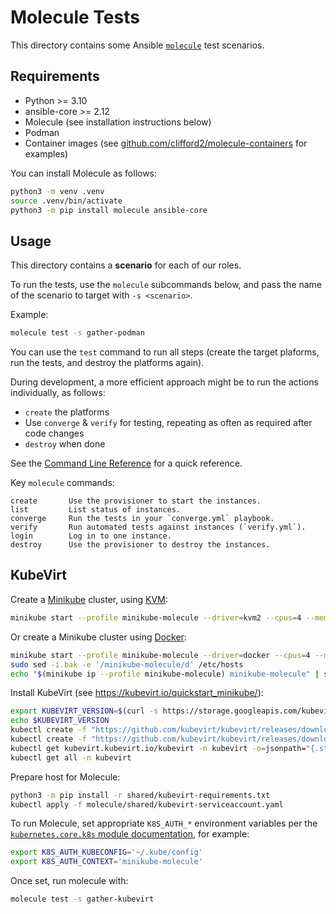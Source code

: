 # Molecule Tests

This directory contains some Ansible [`molecule`](https://ansible.readthedocs.io/projects/molecule/) test scenarios.

## Requirements

- Python >= 3.10
- ansible-core >= 2.12
- Molecule (see installation instructions below)
- Podman
- Container images (see [github.com/clifford2/molecule-containers](https://github.com/clifford2/molecule-containers) for examples)

You can install Molecule as follows:

```sh
python3 -m venv .venv
source .venv/bin/activate
python3 -m pip install molecule ansible-core
```

## Usage

This directory contains a **scenario** for each of our roles.

To run the tests, use the `molecule` subcommands below, and pass the name of the scenario to target with `-s <scenario>`.

Example:

```sh
molecule test -s gather-podman
```

You can use the `test` command to run all steps (create the target plaforms, run the tests, and destroy the platforms again).

During development, a more efficient approach might be to run the actions individually, as follows:

- `create` the platforms
- Use `converge` & `verify` for testing, repeating as often as required after code changes
- `destroy` when done

See the [Command Line Reference](https://ansible.readthedocs.io/projects/molecule/usage/) for a quick reference.

Key `molecule` commands:

```
create       Use the provisioner to start the instances.
list         List status of instances.
converge     Run the tests in your `converge.yml` playbook.
verify       Run automated tests against instances (`verify.yml`).
login        Log in to one instance.
destroy      Use the provisioner to destroy the instances.
```

## KubeVirt

Create a [Minikube](https://minikube.sigs.k8s.io/docs/start/) cluster, using [KVM](https://minikube.sigs.k8s.io/docs/drivers/kvm2/):

```sh
minikube start --profile minikube-molecule --driver=kvm2 --cpus=4 --memory=16384
```

Or create a Minikube cluster using [Docker](https://minikube.sigs.k8s.io/docs/drivers/docker/):

```sh
minikube start --profile minikube-molecule --driver=docker --cpus=4 --memory=16384
sudo sed -i.bak -e '/minikube-molecule/d' /etc/hosts
echo "$(minikube ip --profile minikube-molecule) minikube-molecule" | sudo tee -a /etc/hosts
```

Install KubeVirt (see <https://kubevirt.io/quickstart_minikube/>):

```sh
export KUBEVIRT_VERSION=$(curl -s https://storage.googleapis.com/kubevirt-prow/release/kubevirt/kubevirt/stable.txt)
echo $KUBEVIRT_VERSION
kubectl create -f "https://github.com/kubevirt/kubevirt/releases/download/${KUBEVIRT_VERSION}/kubevirt-operator.yaml"
kubectl create -f "https://github.com/kubevirt/kubevirt/releases/download/${KUBEVIRT_VERSION}/kubevirt-cr.yaml"
kubectl get kubevirt.kubevirt.io/kubevirt -n kubevirt -o=jsonpath="{.status.phase}" ; echo
kubectl get all -n kubevirt
```

Prepare host for Molecule:

```sh
python3 -m pip install -r shared/kubevirt-requirements.txt
kubectl apply -f molecule/shared/kubevirt-serviceaccount.yaml
```

To run Molecule, set appropriate `K8S_AUTH_*` environment variables per the [`kubernetes.core.k8s` module documentation](https://docs.ansible.com/ansible/latest/collections/kubernetes/core/k8s_module.html), for example:

```sh
export K8S_AUTH_KUBECONFIG='~/.kube/config'
export K8S_AUTH_CONTEXT='minikube-molecule'
```

Once set, run molecule with:

```sh
molecule test -s gather-kubevirt
```
